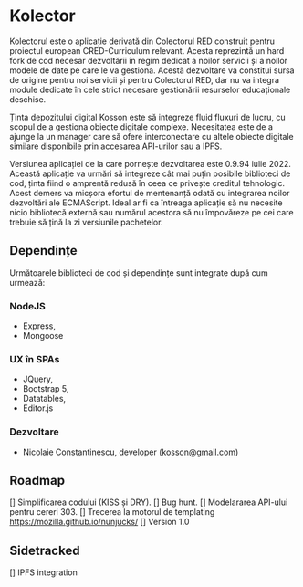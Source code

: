 # Kolector

Kolectorul este o aplicație derivată din Colectorul RED construit pentru proiectul european CRED-Curriculum relevant. Acesta reprezintă un hard fork de cod necesar dezvoltării în regim dedicat a noilor servicii și a noilor modele de date pe care le va gestiona. Acestă dezvoltare va constitui sursa de origine pentru noi servicii și pentru Colectorul RED, dar nu va integra module dedicate în cele strict necesare gestionării resurselor educaționale deschise.

Ținta depozitului digital Kosson este să integreze fluid fluxuri de lucru, cu scopul de a gestiona obiecte digitale complexe. Necesitatea este de a ajunge la un manager care să ofere interconectare cu altele obiecte digitale similare disponibile prin accesarea API-urilor sau a IPFS.

Versiunea aplicației de la care pornește dezvoltarea este 0.9.94 iulie 2022. Această aplicație va urmări să integreze cât mai puțin posibile biblioteci de cod, ținta fiind o amprentă redusă în ceea ce privește creditul tehnologic. Acest demers va micșora efortul de mentenanță odată cu integrarea noilor dezvoltări ale ECMAScript. Ideal ar fi ca întreaga aplicație să nu necesite nicio bibliotecă externă sau numărul acestora să nu împovăreze pe cei care trebuie să țină la zi versiunile pachetelor.

## Dependințe

Următoarele biblioteci de cod și dependințe sunt integrate după cum urmează:

### NodeJS

- Express,
- Mongoose

### UX în SPAs

- JQuery,
- Bootstrap 5,
- Datatables,
- Editor.js

### Dezvoltare

- Nicolaie Constantinescu, developer (kosson@gmail.com)

## Roadmap

[] Simplificarea codului (KISS și DRY).
[] Bug hunt.
[] Modelararea API-ului pentru cereri 303.
[] Trecerea la motorul de templating https://mozilla.github.io/nunjucks/
[] Version 1.0

## Sidetracked

[] IPFS integration
